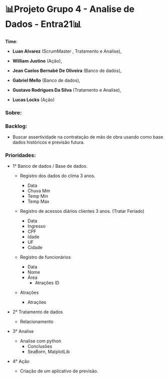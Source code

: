 # 📊Projeto Grupo 4 - Analise de Dados - Entra21📊
**Time**: 

- **Luan Alvarez** (ScrumMaster , Tratamento e Analise),

- **William Justino** (Ação), 

- **Jean Caelos Bernabé De Oliveira** (Banco de dados),

- **Gabriel Mello** (Banco de dados), 

- **Gustavo Rodrigues Da Silva** (Tratamento e Analise), 

- **Lucas Locks** (Ação) 

### **Sobre:**



### **Backlog:** 

- Buscar assertividade na contratação de mão de obra usando como base dados históricos e previsão futura.



### **Prioridades:** 

- 1° Banco de dados / Base de dados.	

  - Registro dos dados do clima 3 anos. 

    - Data
    - Chuva Mm
    - Temp Min
    - Temp Max

  - Registro de acessos diários clientes 3 anos. (Tratar Feriado) 

    - Data
    - Ingresso
    - CPF
    - Idade
    - UF
    - Cidade

  - Registro de funcionários

    - Data
    - Nome
    - Área
      - Atrações ID		

  -  Atrações
      - Atrações

    

- 2° Tratamento de dados
  - Relacionamento

- 3° Analise
  - Analise com python
    - Conclusões
    - SeaBorn, MatplotLib

- 4° Ação
  - Criação de um aplicativo de previsão.

